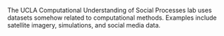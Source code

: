 The UCLA Computational Understanding of Social Processes lab uses datasets somehow related to computational methods.  Examples include satellite imagery, simulations, and social media data.
